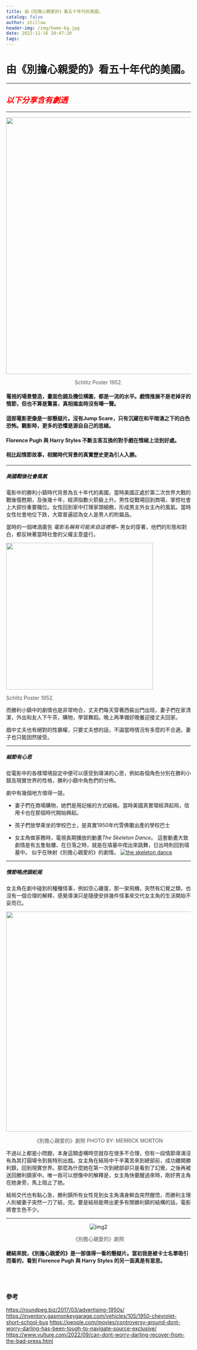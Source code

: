 ```yaml
---
title: 由《別擔心親愛的》看五十年代的美國。
catalog: false
author: stillaw
header-img: /img/home-bg.jpg
date: 2022-12-16 20:47:20
tags:
---
```


# 由《別擔心親愛的》看五十年代的美國。
---
## <span style="color:#ff0000">*以下分享含有劇透*</span>
---
<span style="text-align:center">

[<img src="https://firebasestorage.googleapis.com/v0/b/stillaw-1b875.appspot.com/o/Dont-Worry-Darling%2F470d1f0df63447dcd305d36bbc8df49b9e-DWD-FP-0058.rhorizontal.w700.webp?alt=media&token=70d759c0-6fc9-462e-8f45-a0b20292e6f5" width="700"/>](https://firebasestorage.googleapis.com/v0/b/stillaw-1b875.appspot.com/o/Dont-Worry-Darling%2F470d1f0df63447dcd305d36bbc8df49b9e-DWD-FP-0058.rhorizontal.w700.webp?alt=media&token=70d759c0-6fc9-462e-8f45-a0b20292e6f5)
<div style="color:#000000ad">Schlitz Poster 1952. </div>

</span>

#### 電視的場景營造，畫面色調及機位構圖，都是一流的水平。戲情推展不是老掉牙的情節，但也不算是驚喜，真相揭盅時沒有嘩一聲。
#### 這部電影更像是一部懸疑片。沒有Jump Scare，只有沉藏在和平暗湧之下的白色恐怖。觀影時，更多的恐懼是源自自己的思緒。
#### Florence Pugh 與 Harry Styles 不斷主客互換的對手戲在情緒上洽到好處。
#### 相比起情節故事，相關時代背景的真實歷史更為引人入勝。

--- 
##### 美國戰後社會風氣
電影中的勝利小鎮時代背景為五十年代的美國，當時美國正處於第二次世界大戰的戰後復甦期，及後幾十年，經濟指數火箭級上升。男性從戰場回到商場，掌控社會上大部份重要職位。女性回到家中打理家頭細務，形成男主外女主內的風氣。當時女性社會地位下跌，大眾普遍認為女人是男人的附屬品。

當時的一個啤酒廣告 *電影名稱有可能來自這裡喔~*
男女的穿著，他們的形態和對白，都反映著當時社會的父權主意盛行。

[<img src="https://roundpeg.biz/wp-content/uploads/2017/02/unnamed-2.jpg" width="400"/>](https://roundpeg.biz/wp-content/uploads/2017/02/unnamed-2.jpg)
<div style="color:#000000ad">Schlitz Poster 1952. </div>


而勝利小鎮中的劇情也是非常吻合，丈夫們每天穿著西裝出門出班，妻子們在家清潔，外出和友人下午茶，購物，學習舞蹈。晚上再準備好晚餐迎接丈夫回家。

戲中丈夫也有絕對的性霸權，只要丈夫想的話，不論當時情況有多麼的不合適，妻子也只能因然接受。

---
##### 細節有心思
從電影中的各樣環境設定中便可以感受到導演的心思，例如各個角色分別在勝利小鎮及現實世界的性格，勝利小鎮中角色們的分佈。

劇中有幾個地方值得一提。

- 妻子們在商場購物，她們是用記帳的方式結帳。當時美國真實環經濟起飛，信用卡也在那個時代開始興起。

- 孩子們放學乘坐的學校巴士，是真實1950年代雪佛蘭出產的學校巴士

- 女主角做家務時，電視長期播放的動畫*The Skeleton Dance*。 
這套動畫大致劇情是有五隻骷髏，在日落之時，就是在墳墓中爬出來跳舞，日出時則回到墳墓中。
似乎在映射《別擔心親愛的》的劇情。
[![the skeleton dance](https://img.youtube.com/vi/vOGhAV-84iI/0.jpg)](https://www.youtube.com/watch?v=vOGhAV-84iI)
---
##### 情節略虎頭蛇尾
女主角在劇中碰到的種種怪事，例如空心雞蛋，那一架飛機，突然有幻覺之類，也沒有一個合理的解釋，感覺導演只是隨便安排幾件怪事來交代女主角的生活開始不妥而已。

<span style="text-align:center">

[<img src="https://firebasestorage.googleapis.com/v0/b/stillaw-1b875.appspot.com/o/Dont-Worry-Darling%2Fflorence-pugh-dont-worry-darling-770c62b97a2e4d78837014a8ddcbd748.webp?alt=media&token=892ea1b7-3c54-47b8-b23b-7972d0be2284" width="600"/>](https://firebasestorage.googleapis.com/v0/b/stillaw-1b875.appspot.com/o/Dont-Worry-Darling%2Fflorence-pugh-dont-worry-darling-770c62b97a2e4d78837014a8ddcbd748.webp?alt=media&token=892ea1b7-3c54-47b8-b23b-7972d0be2284)
<div style="color:#000000ad">《別擔心親愛的》劇照 PHOTO BY: MERRICK MORTON</div>

</span>


不過以上都是小問題，本身這類虛構時空就存在很多不合理，但有一段情節導演沒有為其打圓場令到我特別出戲。女主角在結局中千辛萬苦來到總部前，成功離開勝利鎮，回到現實世界。那麼為什麼她在第一次到總部卻只是看到了幻覺，之後再被送回勝利鎮家中。唯一我可以想像中的解釋是，女主角快要醒過來時，剛好男主角在她身旁，馬上阻止了她。

結局交代也有點心急，勝利鎮所有女性見到女主角滿身鮮血突然醒悟，而勝利主理人則被妻子突然一刀了結，完。要是結局能帶出更多有關勝利鎮的結構的話，電影將會生色不少。

---
<span style="text-align:center">

![img2](https://firebasestorage.googleapis.com/v0/b/stillaw-1b875.appspot.com/o/Dont-Worry-Darling%2F536464a0f2056a634dec9d2a0ced3e99c1-dwd-lede.rhorizontal.w700.webp?alt=media&token=5867c833-0bd9-4faf-8e99-23c28fd4c493)
<div style="color:#000000ad">《別擔心親愛的》劇照</div>


</span>



#### 總結來說，《別擔心親愛的》是一部值得一看的懸疑片。當初我是被卡士名單吸引而看的，看到 Florence Pugh 與 Harry Styles 的另一面真是有意思。

<br>
<br>

### 參考
https://roundpeg.biz/2017/03/advertising-1950s/
https://inventory.gasmonkeygarage.com/vehicles/105/1950-chevrolet-short-school-bus
https://people.com/movies/controversy-around-dont-worry-darling-has-been-tough-to-navigate-source-exclusive/
https://www.vulture.com/2022/09/can-dont-worry-darling-recover-from-the-bad-press.html